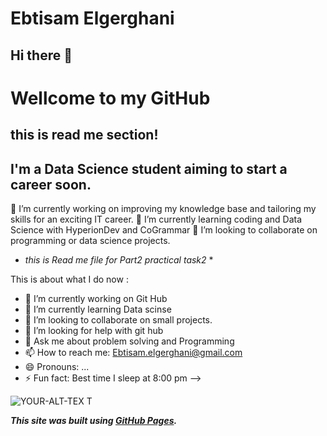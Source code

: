 # Ebtisam Elgerghani
 ## Hi there 👋 
# Wellcome to my GitHub 

##  this is read me section!
##  I'm a Data Science student aiming to start a career soon.

🔭 I’m currently working on improving my knowledge base and tailoring my skills for an exciting IT career.
🌱 I’m currently learning coding and Data Science with HyperionDev and CoGrammar
👯 I’m looking to collaborate on programming or data science projects.
<!--**EbtisamElgerghani/EbtisamElgerghani** is a ✨ _special_ ✨ repository because its `README.md` (this file) appears on your GitHub profile. -->

* *this is Read me file for Part2 practical task2* *

This is about what I do now :

- 🔭 I’m currently working on Git Hub
- 🌱 I’m currently learning Data scinse 
- 👯 I’m looking to collaborate on small projects.
- 🤔 I’m looking for help with git hub
- 💬 Ask me about problem solving and Programming
- 📫 How to reach me: Ebtisam.elgerghani@gmail.com
- 😄 Pronouns: ...
- ⚡ Fun fact: Best time I sleep at 8:00 pm 
-->

<picture>
 <source media="(prefers-color-scheme: dark)" srcset="https://user-images.githubusercontent.com/25423296/163456776-7f95b81a-f1ed-45f7-b7ab-8fa810d529fa.png">
 <source media="(prefers-color-scheme: light)" srcset="https://user-images.githubusercontent.com/25423296/163456779-a8556205-d0a5-45e2-ac17-42d089e3c3f8.png">
 <img alt=" YOUR-ALT-TEX T" src="https://user-images.githubusercontent.com/25423296/163456779-a8556205-d0a5-45e2-ac17-42d089e3c3f8.pn">
</picture>

***This site was built using [GitHub Pages](https://pages.github.com/).***
